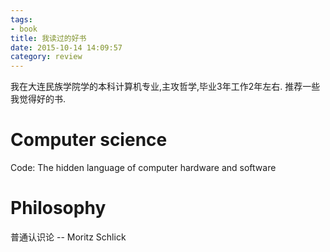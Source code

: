 ```yaml
---
tags:  
- book
title: 我读过的好书
date: 2015-10-14 14:09:57
category: review
---
```


我在大连民族学院学的本科计算机专业,主攻哲学,毕业3年工作2年左右.
推荐一些我觉得好的书.

# Computer science
Code: The hidden language of computer hardware and software


# Philosophy
普通认识论 -- Moritz Schlick

